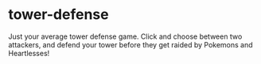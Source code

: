 # tower-defense

Just your average tower defense game. Click and choose between two attackers, and defend your tower before they get raided by Pokemons and Heartlesses!

